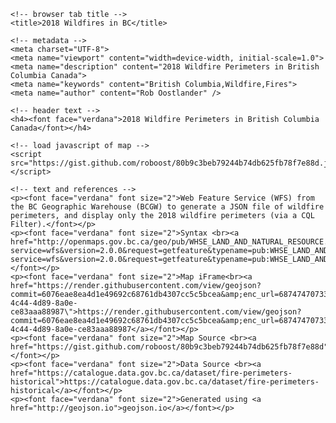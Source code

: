 <!DOCTYPE html>

<html lang="en">

<head>
    
    <!-- browser tab title -->
    <title>2018 Wildfires in BC</title>

    <!-- metadata -->
    <meta charset="UTF-8">
    <meta name="viewport" content="width=device-width, initial-scale=1.0">
    <meta name="description" content="2018 Wildfire Perimeters in British Columbia Canada">
    <meta name="keywords" content="British Columbia,Wildfire,Fires">
    <meta name="author" content="Rob Oostlander" />
    
</head>

<body>

    <!-- header text -->
    <h4><font face="verdana">2018 Wildfire Perimeters in British Columbia Canada</font></h4>

    <!-- load javascript of map -->
    <script src="https://gist.github.com/roboost/80b9c3beb79244b74db625fb78f7e88d.js"></script>
    
    <!-- text and references -->
    <p><font face="verdana" font size="2">Web Feature Service (WFS) from the BC Geographic Warehouse (BCGW) to generate a JSON file of wildfire perimeters, and display only the 2018 wildfire perimeters (via a CQL Filter).</font></p>
    <p><font face="verdana" font size="2">Syntax <br><a href="http://openmaps.gov.bc.ca/geo/pub/WHSE_LAND_AND_NATURAL_RESOURCE.PROT_HISTORICAL_FIRE_POLYS_SP/ows?service=wfs&version=2.0.0&request=getfeature&typename=pub:WHSE_LAND_AND_NATURAL_RESOURCE.PROT_HISTORICAL_FIRE_POLYS_SP&CQL_FILTER=FIRE_YEAR=2018&outputFormat=json&srsName=EPSG:4326">http://openmaps.gov.bc.ca/geo/pub/WHSE_LAND_AND_NATURAL_RESOURCE.PROT_HISTORICAL_FIRE_POLYS_SP/ows?service=wfs&version=2.0.0&request=getfeature&typename=pub:WHSE_LAND_AND_NATURAL_RESOURCE.PROT_HISTORICAL_FIRE_POLYS_SP&CQL_FILTER=FIRE_YEAR=2018&outputFormat=json&srsName=EPSG:4326</a></font></p>
    <p><font face="verdana" font size="2">Map iFrame<br><a href="https://render.githubusercontent.com/view/geojson?commit=6076eae8ea4d1e49692c68761db4307cc5c5bcea&amp;enc_url=68747470733a2f2f7261772e67697468756275736572636f6e74656e742e636f6d2f676973742f726f626f6f73742f38306239633362656237393234346237346462363235666237386637653838642f7261772f363037366561653865613464316534393639326336383736316462343330376363356335626365612f6d61702e67656f6a736f6e&amp;nwo=roboost%2F80b9c3beb79244b74db625fb78f7e88d&amp;path=map.geojson&amp;repository_id=97289045&amp;repository_type=Gist#8d20a62b-4c44-4d89-8a0e-ce83aaa88987\">https://render.githubusercontent.com/view/geojson?commit=6076eae8ea4d1e49692c68761db4307cc5c5bcea&amp;enc_url=68747470733a2f2f7261772e67697468756275736572636f6e74656e742e636f6d2f676973742f726f626f6f73742f38306239633362656237393234346237346462363235666237386637653838642f7261772f363037366561653865613464316534393639326336383736316462343330376363356335626365612f6d61702e67656f6a736f6e&amp;nwo=roboost%2F80b9c3beb79244b74db625fb78f7e88d&amp;path=map.geojson&amp;repository_id=97289045&amp;repository_type=Gist#8d20a62b-4c44-4d89-8a0e-ce83aaa88987</a></font></p>
    <p><font face="verdana" font size="2">Map Source <br><a href="https://gist.github.com/roboost/80b9c3beb79244b74db625fb78f7e88d">https://gist.github.com/roboost/80b9c3beb79244b74db625fb78f7e88d</a></font></p>
    <p><font face="verdana" font size="2">Data Source <br><a href="https://catalogue.data.gov.bc.ca/dataset/fire-perimeters-historical">https://catalogue.data.gov.bc.ca/dataset/fire-perimeters-historical</a></font></p>
    <p><font face="verdana" font size="2">Generated using <a href="http://geojson.io">geojson.io</a></font></p>

</body>
  
</html>
